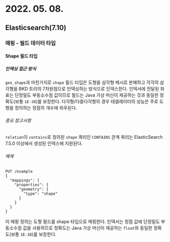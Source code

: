 # 2022. 05. 08.

## Elasticsearch(7.10)

### 매핑 - 필드 데이터 타입

#### Shape 필드 타입

##### 인덱싱 접근 방식

`geo_shape`과 마찬가지로 `shape` 필드 타입은 도형을 삼각형 메시로 분해하고 각각의 삼각형을 BKD 트리의 7차원점으로 인덱싱하는 방식으로 인덱스한다. 인덱서에 전달된 좌표는 단정밀도 부동소수점 값이므로 필드는 Java 가상 머신이 제공하는 것과 동일한 정확도(보통 `1E-38`)를 보장한다. 다각형/다중다각형의 경우 테셀레이터의 성능은 주로 도형을 정의하는 정점의 개수에 좌우된다.

###### 중요 참고사항

`relation`이 `contains`로 정의된 `shape` 쿼리인 `CONTAINS` 관계 쿼리는 ElasticSearch 7.5.0 이상에서 생성된 인덱스에 지원된다.

###### 예제

```http
PUT /example
{
  "mappings": {
    "properties": {
      "geometry": {
        "type": "shape"
      }
    }
  }
}
```

이 매핑 정의는 도형 필드를 shape 타입으로 매핑한다. 인덱서는 정점 값에 단정밀도 부동소수점 값을 사용하므로 정확도는 Java 가상 머신이 제공하는 `float`와 동일한 정확도(보통 `1E-38`)를 보장한다.

